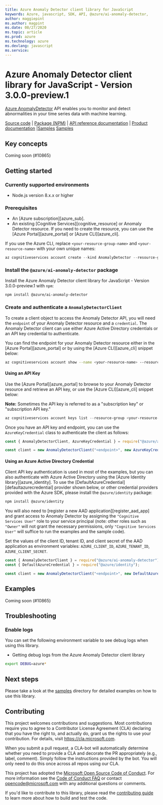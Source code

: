 ```yaml
---
title: Azure Anomaly Detector client library for JavaScript
keywords: Azure, javascript, SDK, API, @azure/ai-anomaly-detector, 
author: maggiepint
ms.author: magpint
ms.date: 08/27/2020
ms.topic: article
ms.prod: azure
ms.technology: azure
ms.devlang: javascript
ms.service: 
---
```


# Azure Anomaly Detector client library for JavaScript - Version 3.0.0-preview.1 


[Azure AnomalyDetector](https://azure.microsoft.com/services/cognitive-services/anomaly-detector/) API enables you to monitor and detect abnormalities in your time series data with machine learning.

[Source code](https://github.com/Azure/azure-sdk-for-js/blob/master/sdk/anomalydetector/ai-anomaly-detector/) |
[Package (NPM)](https://www.npmjs.com/package/@azure/ai-anomaly-detector) |
[API reference documentation](https://aka.ms/azsdk/net/docs/ref/anomalydetector) |
[Product documentation](https://docs.microsoft.com/en-us/azure/cognitive-services/anomaly-detector/) |[Samples](https://github.com/Azure/azure-sdk-for-js/tree/master/sdk/anomalydetector/ai-anomaly-detector/samples)
[Samples](https://github.com/Azure/azure-sdk-for-js/tree/master/sdk/anomalydetector/ai-anomaly-detector/samples)

## Key concepts

Coming soon (#10865)

## Getting started

### Currently supported environments

- Node.js version 8.x.x or higher

### Prerequisites

- An [Azure subscription][azure_sub].
- An existing [Cognitive Services][cognitive_resource] or Anomaly Detector resource. If you need to create the resource, you can use the [Azure Portal][azure_portal] or [Azure CLI][azure_cli].

If you use the Azure CLI, replace `<your-resource-group-name>` and `<your-resource-name>` with your own unique names:

```PowerShell
az cognitiveservices account create --kind AnomalyDetector --resource-group <your-resource-group-name> --name <your-resource-name>
```

### Install the `@azure/ai-anomaly-detector` package

Install the Azure Anomaly Detector client library for JavaScript - Version 3.0.0-preview.1 
 with `npm`:

```bash
npm install @azure/ai-anomaly-detector
```

### Create and authenticate a `AnomalyDetectorClient`

To create a client object to access the Anomaly Detector API, you will need the `endpoint` of your Anomaly Detector resource and a `credential`. The Anomaly Detector client can use either Azure Active Directory credentials or an API key credential to authenticate.

You can find the endpoint for your Anomaly Detector resource either in the [Azure Portal][azure_portal] or by using the [Azure CLI][azure_cli] snippet below:

```bash
az cognitiveservices account show --name <your-resource-name> --resource-group <your-resource-group-name> --query "endpoint"
```

#### Using an API Key

Use the [Azure Portal][azure_portal] to browse to your Anomaly Detector resource and retrieve an API key, or use the [Azure CLI][azure_cli] snippet below:

**Note:** Sometimes the API key is referred to as a "subscription key" or "subscription API key."

```PowerShell
az cognitiveservices account keys list --resource-group <your-resource-group-name> --name <your-resource-name>
```

Once you have an API key and endpoint, you can use the `AzureKeyCredential` class to authenticate the client as follows:

```js
const { AnomalyDetectorClient, AzureKeyCredential } = require("@azure/ai-anomaly-detector");

const client = new AnomalyDetectorClient("<endpoint>", new AzureKeyCredential("<API key>"));
```

#### Using an Azure Active Directory Credential

Client API key authentication is used in most of the examples, but you can also authenticate with Azure Active Directory using the [Azure Identity library][azure_identity]. To use the [DefaultAzureCredential][defaultazurecredential] provider shown below,
or other credential providers provided with the Azure SDK, please install the `@azure/identity` package:

```bash
npm install @azure/identity
```

You will also need to [register a new AAD application][register_aad_app] and grant access to Anomaly Detector by assigning the `"Cognitive Services User"` role to your service principal (note: other roles such as `"Owner"` will not grant the necessary permissions, only `"Cognitive Services User"` will suffice to run the examples and the sample code).

Set the values of the client ID, tenant ID, and client secret of the AAD application as environment variables: `AZURE_CLIENT_ID`, `AZURE_TENANT_ID`, `AZURE_CLIENT_SECRET`.

```js
const { AnomalyDetectorClient } = require("@azure/ai-anomaly-detector");
const { DefaultAzureCredential } = require("@azure/identity");

const client = new AnomalyDetectorClient("<endpoint>", new DefaultAzureCredential());
```

## Examples

Coming soon (#10865)

## Troubleshooting

### Enable logs

You can set the following environment variable to see debug logs when using this library.

- Getting debug logs from the Azure Anomaly Detector client library

```bash
export DEBUG=azure*
```

## Next steps

Please take a look at the
[samples](https://github.com/Azure/azure-sdk-for-js/tree/master/sdk/anomalydetector/ai-anomaly-detector/samples)
directory for detailed examples on how to use this library.

## Contributing

This project welcomes contributions and suggestions. Most contributions require you to agree to a
Contributor License Agreement (CLA) declaring that you have the right to, and actually do, grant us
the rights to use your contribution. For details, visit https://cla.microsoft.com.

When you submit a pull request, a CLA-bot will automatically determine whether you need to provide
a CLA and decorate the PR appropriately (e.g., label, comment). Simply follow the instructions
provided by the bot. You will only need to do this once across all repos using our CLA.

This project has adopted the [Microsoft Open Source Code of Conduct](https://opensource.microsoft.com/codeofconduct/).
For more information see the [Code of Conduct FAQ](https://opensource.microsoft.com/codeofconduct/faq/) or
contact [opencode@microsoft.com](mailto:opencode@microsoft.com) with any additional questions or comments.

If you'd like to contribute to this library, please read the [contributing guide](https://github.com/Azure/azure-sdk-for-js/blob/master/CONTRIBUTING.md) to learn more about how to build and test the code.

